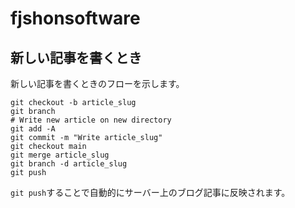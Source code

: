 # fjshonsoftware

## 新しい記事を書くとき

新しい記事を書くときのフローを示します。

```
git checkout -b article_slug
git branch
# Write new article on new directory
git add -A
git commit -m "Write article_slug"
git checkout main
git merge article_slug
git branch -d article_slug
git push
```

`git push`することで自動的にサーバー上のブログ記事に反映されます。
